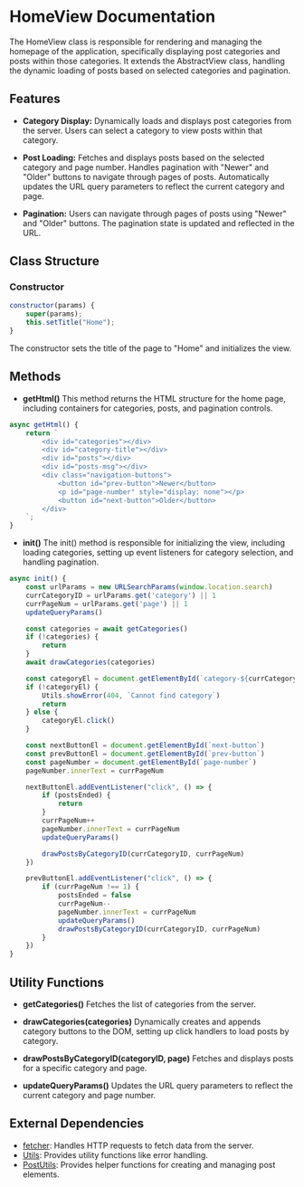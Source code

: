 # HomeView Documentation
The HomeView class is responsible for rendering and managing the homepage of the application, specifically displaying post categories and posts within those categories. It extends the AbstractView class, handling the dynamic loading of posts based on selected categories and pagination.

## Features
- **Category Display:**
Dynamically loads and displays post categories from the server.
Users can select a category to view posts within that category.

- **Post Loading:**
Fetches and displays posts based on the selected category and page number.
Handles pagination with "Newer" and "Older" buttons to navigate through pages of posts.
Automatically updates the URL query parameters to reflect the current category and page.

- **Pagination:**
Users can navigate through pages of posts using "Newer" and "Older" buttons.
The pagination state is updated and reflected in the URL.

## Class Structure
### Constructor
```javascript
constructor(params) {
    super(params);
    this.setTitle("Home");
}
```
The constructor sets the title of the page to "Home" and initializes the view.

## Methods
- **getHtml()**
This method returns the HTML structure for the home page, including containers for categories, posts, and pagination controls.

```javascript
async getHtml() {
    return `
        <div id="categories"></div>
        <div id="category-title"></div>
        <div id="posts"></div>
        <div id="posts-msg"></div>
        <div class="navigation-buttons">
            <button id="prev-button">Newer</button>
            <p id="page-number" style="display: none"></p>
            <button id="next-button">Older</button>
        </div>
    `;
}
```

- **init()**
The init() method is responsible for initializing the view, including loading categories, setting up event listeners for category selection, and handling pagination.

```javascript
async init() {
    const urlParams = new URLSearchParams(window.location.search)
    currCategoryID = urlParams.get('category') || 1
    currPageNum = urlParams.get('page') || 1
    updateQueryParams()

    const categories = await getCategories()
    if (!categories) {
        return
    }
    await drawCategories(categories)

    const categoryEl = document.getElementById(`category-${currCategoryID}`)
    if (!categoryEl) {
        Utils.showError(404, `Cannot find category`)
        return
    } else {
        categoryEl.click()
    }

    const nextButtonEl = document.getElementById(`next-button`)
    const prevButtonEl = document.getElementById(`prev-button`)
    const pageNumber = document.getElementById(`page-number`)
    pageNumber.innerText = currPageNum

    nextButtonEl.addEventListener("click", () => {
        if (postsEnded) {
            return
        }
        currPageNum++
        pageNumber.innerText = currPageNum
        updateQueryParams()

        drawPostsByCategoryID(currCategoryID, currPageNum)
    })

    prevButtonEl.addEventListener("click", () => {
        if (currPageNum !== 1) {
            postsEnded = false
            currPageNum--
            pageNumber.innerText = currPageNum
            updateQueryParams()
            drawPostsByCategoryID(currCategoryID, currPageNum)
        }
    })
}
```
## Utility Functions
- **getCategories()**
Fetches the list of categories from the server.

- **drawCategories(categories)**
Dynamically creates and appends category buttons to the DOM, setting up click handlers to load posts by category.

- **drawPostsByCategoryID(categoryID, page)**
Fetches and displays posts for a specific category and page.

- **updateQueryParams()**
Updates the URL query parameters to reflect the current category and page number.

## External Dependencies
- [fetcher](fetcher.md): Handles HTTP requests to fetch data from the server.
- [Utils](Utils.md): Provides utility functions like error handling.
- [PostUtils](PostUtils.md): Provides helper functions for creating and managing post elements.
